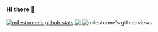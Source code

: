 ### Hi there 👋

<!--
**milestorme/Milestorme** is a ✨ _special_ ✨ repository because its `README.md` (this file) appears on your GitHub profile.

- 📫 How to reach me: [discord].(https://discord.gg/QHvdUzDEdJ)
- 🌐 Website: [milestorme.org](https://milestorme.org)
-->
<a href="https://github.com/milestorme">
  <img align="center" src="https://github-readme-stats.vercel.app/api?username=milestorme&show_icons=true&theme=cobalt&include_all_commits=true" alt="milestorme's github stats" />
</a>
<a href="https://github.com/milestorme">
  <img align="center" src="https://github-readme-stats.vercel.app/api/top-langs/?username=milestorme&layout=compact&theme=cobalt" />
</a>

<img align="center" src="https://gpvc.arturio.dev/milestorme" alt="milestorme's github views" />
